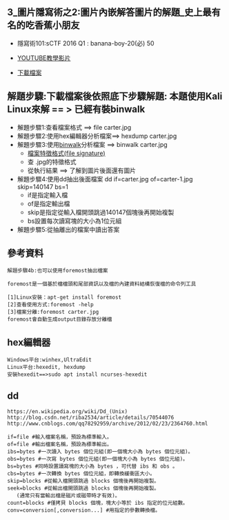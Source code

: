 ## 3_圖片隱寫術之2:圖片內嵌解答圖片的解題_史上最有名的吃香蕉小朋友
- 隱寫術101:sCTF 2016 Q1 : banana-boy-20(必) 50
- [YOUTUBE教學影片](https://youtu.be/pMcqm7w46pE)

- [下載檔案](https://raw.githubusercontent.com/MyFirstSecurity2020/backup/main/steg/steg101/carter.jpg)


## 解題步驟:下載檔案後依照底下步驟解題: 本題使用Kali Linux來解 == > 已經有裝binwalk
- 解題步驟1:查看檔案格式 ==> file carter.jpg
- 解題步驟2:使用hex編輯器分析檔案==> hexdump carter.jpg
- 解題步驟3:使用[binwalk](https://github.com/devttys0/binwalk)分析檔案 ==> binwalk carter.jpg
  - [檔案特徵格式(file signature)](https://en.wikipedia.org/wiki/List_of_file_signatures)
  - 查 .jpg的特徵格式
  - 從執行結果 ==> 了解到圖片後面還有圖片
- 解題步驟4:使用dd抽出後面檔案  dd if=carter.jpg of=carter-1.jpg skip=140147 bs=1
  - if是指定輸入檔
  - of是指定輸出檔
  - skip是指定從輸入檔開頭跳過140147個塊後再開始複製
  - bs設置每次讀寫塊的大小為1位元組
- 解題步驟5:從抽離出的檔案中讀出答案


## 參考資料
```
解題步驟4b:也可以使用foremost抽出檔案

foremost是一個基於檔檔頭和尾部資訊以及檔的內建資料結構恢復檔的命令列工具

[1]Linux安裝：apt-get install foremost
[2]查看使用方式:foremost -help
[3]檔案分離:foremost carter.jpg
foremost會自動生成output目錄存放分離檔
```


## hex編輯器
```
Windows平台:winhex,UltraEdit
Linux平台:hexedit, hexdump
安裝hexedit==>sudo apt install ncurses-hexedit
```

## dd
```
https://en.wikipedia.org/wiki/Dd_(Unix)
http://blog.csdn.net/riba2534/article/details/70544076
http://www.cnblogs.com/qq78292959/archive/2012/02/23/2364760.html
```
```
if=file #輸入檔案名稱，預設為標準輸入。 
of=file #輸出檔案名稱，預設為標準輸出。 
ibs=bytes #一次讀入 bytes 個位元組(即一個塊大小為 bytes 個位元組)。 
obs=bytes #一次寫 bytes 個位元組(即一個塊大小為 bytes 個位元組)。 
bs=bytes #同時設置讀寫塊的大小為 bytes ，可代替 ibs 和 obs 。 
cbs=bytes #一次轉換 bytes 個位元組，即轉換緩衝區大小。 
skip=blocks #從輸入檔開頭跳過 blocks 個塊後再開始複製。 
seek=blocks #從輸出檔開頭跳過 blocks 個塊後再開始複製。
   (通常只有當輸出檔是磁片或磁帶時才有效)。 
count=blocks #僅拷貝 blocks 個塊，塊大小等於 ibs 指定的位元組數。 
conv=conversion[,conversion...] #用指定的參數轉換檔。
```
